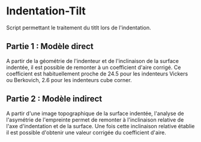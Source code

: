 # Indentation-Tilt
Script permettant le traitement du titlt lors de l'indentation.

## Partie 1 : Modèle direct
A partir de la géométrie de l'indenteur et de l'inclinaison de la surface indentée, il est possible de remonter à un coefficient d'aire corrigé.
Ce coefficient est habituellement proche de 24.5 pour les indenteurs Vickers ou Berkovich, 2.6 pour les indenteurs cube corner.

## Partie 2 : Modèle indirect
A partir d'une image topographique de la surface indentée, l'analyse de l'asymétrie de l'empreinte permet de remonter à l'inclinaison relative de l'axe d'indentation et de la surface.
Une fois cette inclinaison relative établie il est possible d'obtenir une valeur corrigée du coefficient d'aire.
